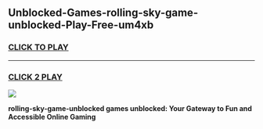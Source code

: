 
## Unblocked-Games-rolling-sky-game-unblocked-Play-Free-um4xb
<h3>
<a href="https://premium76.site?title=rolling-sky-game-unblocked&ref=18A1">CLICK TO PLAY</a></h3>
<hr>

<h3>
<a href="https://premium76.site?title=rolling-sky-game-unblocked&ref=18A1">CLICK 2 PLAY</a>
  
</h3>

<a href="https://premium76.site?title=rolling-sky-game-unblocked&ref=18A1"><img src="https://clearcache.store/games.png"></a>


**rolling-sky-game-unblocked games unblocked: Your Gateway to Fun and Accessible Online Gaming**
